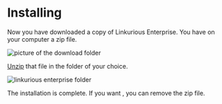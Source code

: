 # Installing

Now you have downloaded a copy of Linkurious Enterprise. You have on your computer a zip file.

![picture of the download folder](https://github.com/Linkurious/linkurious-enterprise-manual/blob/master/screenshots/11.png)

[Unzip](http://customize.org/help/How_To_Unzip_A_File) that file in the folder of your choice.

![linkurious enterprise folder](https://github.com/Linkurious/linkurious-enterprise-manual/blob/master/screenshots/12.png)

The installation is complete. If you want , you can remove the zip file.
